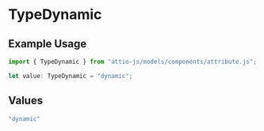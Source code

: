 # TypeDynamic

## Example Usage

```typescript
import { TypeDynamic } from "attio-js/models/components/attribute.js";

let value: TypeDynamic = "dynamic";
```

## Values

```typescript
"dynamic"
```